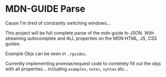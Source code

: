 # MDN-GUIDE Parse

Cause I'm tired of constantly switching windows...

This project will be full complete parse of the mdn guide to JSON. With streaming autocomplete and ALL properties on the MDN HTML, JS, CSS guides.

Example Objs can be seen in `./guides`.

Currently implementing promise/request code to comletely fill out the objs
with all properties... including `examples`, `notes`, `syntax` etc...
